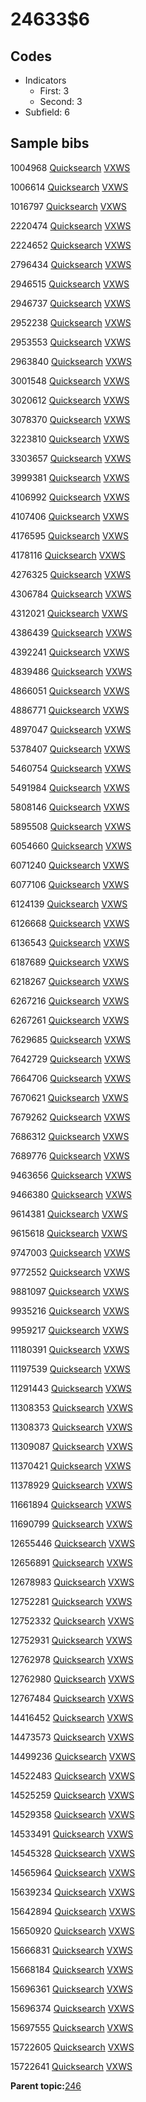 # 24633$6

## Codes

-   Indicators
    -   First: 3
    -   Second: 3
-   Subfield: 6

## Sample bibs

1004968 [Quicksearch](https://search.library.yale.edu/catalog/1004968) [VXWS](http://prodorbis.library.yale.edu:7014/vxws/GetHoldingsService?bibId=1004968)

1006614 [Quicksearch](https://search.library.yale.edu/catalog/1006614) [VXWS](http://prodorbis.library.yale.edu:7014/vxws/GetHoldingsService?bibId=1006614)

1016797 [Quicksearch](https://search.library.yale.edu/catalog/1016797) [VXWS](http://prodorbis.library.yale.edu:7014/vxws/GetHoldingsService?bibId=1016797)

2220474 [Quicksearch](https://search.library.yale.edu/catalog/2220474) [VXWS](http://prodorbis.library.yale.edu:7014/vxws/GetHoldingsService?bibId=2220474)

2224652 [Quicksearch](https://search.library.yale.edu/catalog/2224652) [VXWS](http://prodorbis.library.yale.edu:7014/vxws/GetHoldingsService?bibId=2224652)

2796434 [Quicksearch](https://search.library.yale.edu/catalog/2796434) [VXWS](http://prodorbis.library.yale.edu:7014/vxws/GetHoldingsService?bibId=2796434)

2946515 [Quicksearch](https://search.library.yale.edu/catalog/2946515) [VXWS](http://prodorbis.library.yale.edu:7014/vxws/GetHoldingsService?bibId=2946515)

2946737 [Quicksearch](https://search.library.yale.edu/catalog/2946737) [VXWS](http://prodorbis.library.yale.edu:7014/vxws/GetHoldingsService?bibId=2946737)

2952238 [Quicksearch](https://search.library.yale.edu/catalog/2952238) [VXWS](http://prodorbis.library.yale.edu:7014/vxws/GetHoldingsService?bibId=2952238)

2953553 [Quicksearch](https://search.library.yale.edu/catalog/2953553) [VXWS](http://prodorbis.library.yale.edu:7014/vxws/GetHoldingsService?bibId=2953553)

2963840 [Quicksearch](https://search.library.yale.edu/catalog/2963840) [VXWS](http://prodorbis.library.yale.edu:7014/vxws/GetHoldingsService?bibId=2963840)

3001548 [Quicksearch](https://search.library.yale.edu/catalog/3001548) [VXWS](http://prodorbis.library.yale.edu:7014/vxws/GetHoldingsService?bibId=3001548)

3020612 [Quicksearch](https://search.library.yale.edu/catalog/3020612) [VXWS](http://prodorbis.library.yale.edu:7014/vxws/GetHoldingsService?bibId=3020612)

3078370 [Quicksearch](https://search.library.yale.edu/catalog/3078370) [VXWS](http://prodorbis.library.yale.edu:7014/vxws/GetHoldingsService?bibId=3078370)

3223810 [Quicksearch](https://search.library.yale.edu/catalog/3223810) [VXWS](http://prodorbis.library.yale.edu:7014/vxws/GetHoldingsService?bibId=3223810)

3303657 [Quicksearch](https://search.library.yale.edu/catalog/3303657) [VXWS](http://prodorbis.library.yale.edu:7014/vxws/GetHoldingsService?bibId=3303657)

3999381 [Quicksearch](https://search.library.yale.edu/catalog/3999381) [VXWS](http://prodorbis.library.yale.edu:7014/vxws/GetHoldingsService?bibId=3999381)

4106992 [Quicksearch](https://search.library.yale.edu/catalog/4106992) [VXWS](http://prodorbis.library.yale.edu:7014/vxws/GetHoldingsService?bibId=4106992)

4107406 [Quicksearch](https://search.library.yale.edu/catalog/4107406) [VXWS](http://prodorbis.library.yale.edu:7014/vxws/GetHoldingsService?bibId=4107406)

4176595 [Quicksearch](https://search.library.yale.edu/catalog/4176595) [VXWS](http://prodorbis.library.yale.edu:7014/vxws/GetHoldingsService?bibId=4176595)

4178116 [Quicksearch](https://search.library.yale.edu/catalog/4178116) [VXWS](http://prodorbis.library.yale.edu:7014/vxws/GetHoldingsService?bibId=4178116)

4276325 [Quicksearch](https://search.library.yale.edu/catalog/4276325) [VXWS](http://prodorbis.library.yale.edu:7014/vxws/GetHoldingsService?bibId=4276325)

4306784 [Quicksearch](https://search.library.yale.edu/catalog/4306784) [VXWS](http://prodorbis.library.yale.edu:7014/vxws/GetHoldingsService?bibId=4306784)

4312021 [Quicksearch](https://search.library.yale.edu/catalog/4312021) [VXWS](http://prodorbis.library.yale.edu:7014/vxws/GetHoldingsService?bibId=4312021)

4386439 [Quicksearch](https://search.library.yale.edu/catalog/4386439) [VXWS](http://prodorbis.library.yale.edu:7014/vxws/GetHoldingsService?bibId=4386439)

4392241 [Quicksearch](https://search.library.yale.edu/catalog/4392241) [VXWS](http://prodorbis.library.yale.edu:7014/vxws/GetHoldingsService?bibId=4392241)

4839486 [Quicksearch](https://search.library.yale.edu/catalog/4839486) [VXWS](http://prodorbis.library.yale.edu:7014/vxws/GetHoldingsService?bibId=4839486)

4866051 [Quicksearch](https://search.library.yale.edu/catalog/4866051) [VXWS](http://prodorbis.library.yale.edu:7014/vxws/GetHoldingsService?bibId=4866051)

4886771 [Quicksearch](https://search.library.yale.edu/catalog/4886771) [VXWS](http://prodorbis.library.yale.edu:7014/vxws/GetHoldingsService?bibId=4886771)

4897047 [Quicksearch](https://search.library.yale.edu/catalog/4897047) [VXWS](http://prodorbis.library.yale.edu:7014/vxws/GetHoldingsService?bibId=4897047)

5378407 [Quicksearch](https://search.library.yale.edu/catalog/5378407) [VXWS](http://prodorbis.library.yale.edu:7014/vxws/GetHoldingsService?bibId=5378407)

5460754 [Quicksearch](https://search.library.yale.edu/catalog/5460754) [VXWS](http://prodorbis.library.yale.edu:7014/vxws/GetHoldingsService?bibId=5460754)

5491984 [Quicksearch](https://search.library.yale.edu/catalog/5491984) [VXWS](http://prodorbis.library.yale.edu:7014/vxws/GetHoldingsService?bibId=5491984)

5808146 [Quicksearch](https://search.library.yale.edu/catalog/5808146) [VXWS](http://prodorbis.library.yale.edu:7014/vxws/GetHoldingsService?bibId=5808146)

5895508 [Quicksearch](https://search.library.yale.edu/catalog/5895508) [VXWS](http://prodorbis.library.yale.edu:7014/vxws/GetHoldingsService?bibId=5895508)

6054660 [Quicksearch](https://search.library.yale.edu/catalog/6054660) [VXWS](http://prodorbis.library.yale.edu:7014/vxws/GetHoldingsService?bibId=6054660)

6071240 [Quicksearch](https://search.library.yale.edu/catalog/6071240) [VXWS](http://prodorbis.library.yale.edu:7014/vxws/GetHoldingsService?bibId=6071240)

6077106 [Quicksearch](https://search.library.yale.edu/catalog/6077106) [VXWS](http://prodorbis.library.yale.edu:7014/vxws/GetHoldingsService?bibId=6077106)

6124139 [Quicksearch](https://search.library.yale.edu/catalog/6124139) [VXWS](http://prodorbis.library.yale.edu:7014/vxws/GetHoldingsService?bibId=6124139)

6126668 [Quicksearch](https://search.library.yale.edu/catalog/6126668) [VXWS](http://prodorbis.library.yale.edu:7014/vxws/GetHoldingsService?bibId=6126668)

6136543 [Quicksearch](https://search.library.yale.edu/catalog/6136543) [VXWS](http://prodorbis.library.yale.edu:7014/vxws/GetHoldingsService?bibId=6136543)

6187689 [Quicksearch](https://search.library.yale.edu/catalog/6187689) [VXWS](http://prodorbis.library.yale.edu:7014/vxws/GetHoldingsService?bibId=6187689)

6218267 [Quicksearch](https://search.library.yale.edu/catalog/6218267) [VXWS](http://prodorbis.library.yale.edu:7014/vxws/GetHoldingsService?bibId=6218267)

6267216 [Quicksearch](https://search.library.yale.edu/catalog/6267216) [VXWS](http://prodorbis.library.yale.edu:7014/vxws/GetHoldingsService?bibId=6267216)

6267261 [Quicksearch](https://search.library.yale.edu/catalog/6267261) [VXWS](http://prodorbis.library.yale.edu:7014/vxws/GetHoldingsService?bibId=6267261)

7629685 [Quicksearch](https://search.library.yale.edu/catalog/7629685) [VXWS](http://prodorbis.library.yale.edu:7014/vxws/GetHoldingsService?bibId=7629685)

7642729 [Quicksearch](https://search.library.yale.edu/catalog/7642729) [VXWS](http://prodorbis.library.yale.edu:7014/vxws/GetHoldingsService?bibId=7642729)

7664706 [Quicksearch](https://search.library.yale.edu/catalog/7664706) [VXWS](http://prodorbis.library.yale.edu:7014/vxws/GetHoldingsService?bibId=7664706)

7670621 [Quicksearch](https://search.library.yale.edu/catalog/7670621) [VXWS](http://prodorbis.library.yale.edu:7014/vxws/GetHoldingsService?bibId=7670621)

7679262 [Quicksearch](https://search.library.yale.edu/catalog/7679262) [VXWS](http://prodorbis.library.yale.edu:7014/vxws/GetHoldingsService?bibId=7679262)

7686312 [Quicksearch](https://search.library.yale.edu/catalog/7686312) [VXWS](http://prodorbis.library.yale.edu:7014/vxws/GetHoldingsService?bibId=7686312)

7689776 [Quicksearch](https://search.library.yale.edu/catalog/7689776) [VXWS](http://prodorbis.library.yale.edu:7014/vxws/GetHoldingsService?bibId=7689776)

9463656 [Quicksearch](https://search.library.yale.edu/catalog/9463656) [VXWS](http://prodorbis.library.yale.edu:7014/vxws/GetHoldingsService?bibId=9463656)

9466380 [Quicksearch](https://search.library.yale.edu/catalog/9466380) [VXWS](http://prodorbis.library.yale.edu:7014/vxws/GetHoldingsService?bibId=9466380)

9614381 [Quicksearch](https://search.library.yale.edu/catalog/9614381) [VXWS](http://prodorbis.library.yale.edu:7014/vxws/GetHoldingsService?bibId=9614381)

9615618 [Quicksearch](https://search.library.yale.edu/catalog/9615618) [VXWS](http://prodorbis.library.yale.edu:7014/vxws/GetHoldingsService?bibId=9615618)

9747003 [Quicksearch](https://search.library.yale.edu/catalog/9747003) [VXWS](http://prodorbis.library.yale.edu:7014/vxws/GetHoldingsService?bibId=9747003)

9772552 [Quicksearch](https://search.library.yale.edu/catalog/9772552) [VXWS](http://prodorbis.library.yale.edu:7014/vxws/GetHoldingsService?bibId=9772552)

9881097 [Quicksearch](https://search.library.yale.edu/catalog/9881097) [VXWS](http://prodorbis.library.yale.edu:7014/vxws/GetHoldingsService?bibId=9881097)

9935216 [Quicksearch](https://search.library.yale.edu/catalog/9935216) [VXWS](http://prodorbis.library.yale.edu:7014/vxws/GetHoldingsService?bibId=9935216)

9959217 [Quicksearch](https://search.library.yale.edu/catalog/9959217) [VXWS](http://prodorbis.library.yale.edu:7014/vxws/GetHoldingsService?bibId=9959217)

11180391 [Quicksearch](https://search.library.yale.edu/catalog/11180391) [VXWS](http://prodorbis.library.yale.edu:7014/vxws/GetHoldingsService?bibId=11180391)

11197539 [Quicksearch](https://search.library.yale.edu/catalog/11197539) [VXWS](http://prodorbis.library.yale.edu:7014/vxws/GetHoldingsService?bibId=11197539)

11291443 [Quicksearch](https://search.library.yale.edu/catalog/11291443) [VXWS](http://prodorbis.library.yale.edu:7014/vxws/GetHoldingsService?bibId=11291443)

11308353 [Quicksearch](https://search.library.yale.edu/catalog/11308353) [VXWS](http://prodorbis.library.yale.edu:7014/vxws/GetHoldingsService?bibId=11308353)

11308373 [Quicksearch](https://search.library.yale.edu/catalog/11308373) [VXWS](http://prodorbis.library.yale.edu:7014/vxws/GetHoldingsService?bibId=11308373)

11309087 [Quicksearch](https://search.library.yale.edu/catalog/11309087) [VXWS](http://prodorbis.library.yale.edu:7014/vxws/GetHoldingsService?bibId=11309087)

11370421 [Quicksearch](https://search.library.yale.edu/catalog/11370421) [VXWS](http://prodorbis.library.yale.edu:7014/vxws/GetHoldingsService?bibId=11370421)

11378929 [Quicksearch](https://search.library.yale.edu/catalog/11378929) [VXWS](http://prodorbis.library.yale.edu:7014/vxws/GetHoldingsService?bibId=11378929)

11661894 [Quicksearch](https://search.library.yale.edu/catalog/11661894) [VXWS](http://prodorbis.library.yale.edu:7014/vxws/GetHoldingsService?bibId=11661894)

11690799 [Quicksearch](https://search.library.yale.edu/catalog/11690799) [VXWS](http://prodorbis.library.yale.edu:7014/vxws/GetHoldingsService?bibId=11690799)

12655446 [Quicksearch](https://search.library.yale.edu/catalog/12655446) [VXWS](http://prodorbis.library.yale.edu:7014/vxws/GetHoldingsService?bibId=12655446)

12656891 [Quicksearch](https://search.library.yale.edu/catalog/12656891) [VXWS](http://prodorbis.library.yale.edu:7014/vxws/GetHoldingsService?bibId=12656891)

12678983 [Quicksearch](https://search.library.yale.edu/catalog/12678983) [VXWS](http://prodorbis.library.yale.edu:7014/vxws/GetHoldingsService?bibId=12678983)

12752281 [Quicksearch](https://search.library.yale.edu/catalog/12752281) [VXWS](http://prodorbis.library.yale.edu:7014/vxws/GetHoldingsService?bibId=12752281)

12752332 [Quicksearch](https://search.library.yale.edu/catalog/12752332) [VXWS](http://prodorbis.library.yale.edu:7014/vxws/GetHoldingsService?bibId=12752332)

12752931 [Quicksearch](https://search.library.yale.edu/catalog/12752931) [VXWS](http://prodorbis.library.yale.edu:7014/vxws/GetHoldingsService?bibId=12752931)

12762978 [Quicksearch](https://search.library.yale.edu/catalog/12762978) [VXWS](http://prodorbis.library.yale.edu:7014/vxws/GetHoldingsService?bibId=12762978)

12762980 [Quicksearch](https://search.library.yale.edu/catalog/12762980) [VXWS](http://prodorbis.library.yale.edu:7014/vxws/GetHoldingsService?bibId=12762980)

12767484 [Quicksearch](https://search.library.yale.edu/catalog/12767484) [VXWS](http://prodorbis.library.yale.edu:7014/vxws/GetHoldingsService?bibId=12767484)

14416452 [Quicksearch](https://search.library.yale.edu/catalog/14416452) [VXWS](http://prodorbis.library.yale.edu:7014/vxws/GetHoldingsService?bibId=14416452)

14473573 [Quicksearch](https://search.library.yale.edu/catalog/14473573) [VXWS](http://prodorbis.library.yale.edu:7014/vxws/GetHoldingsService?bibId=14473573)

14499236 [Quicksearch](https://search.library.yale.edu/catalog/14499236) [VXWS](http://prodorbis.library.yale.edu:7014/vxws/GetHoldingsService?bibId=14499236)

14522483 [Quicksearch](https://search.library.yale.edu/catalog/14522483) [VXWS](http://prodorbis.library.yale.edu:7014/vxws/GetHoldingsService?bibId=14522483)

14525259 [Quicksearch](https://search.library.yale.edu/catalog/14525259) [VXWS](http://prodorbis.library.yale.edu:7014/vxws/GetHoldingsService?bibId=14525259)

14529358 [Quicksearch](https://search.library.yale.edu/catalog/14529358) [VXWS](http://prodorbis.library.yale.edu:7014/vxws/GetHoldingsService?bibId=14529358)

14533491 [Quicksearch](https://search.library.yale.edu/catalog/14533491) [VXWS](http://prodorbis.library.yale.edu:7014/vxws/GetHoldingsService?bibId=14533491)

14545328 [Quicksearch](https://search.library.yale.edu/catalog/14545328) [VXWS](http://prodorbis.library.yale.edu:7014/vxws/GetHoldingsService?bibId=14545328)

14565964 [Quicksearch](https://search.library.yale.edu/catalog/14565964) [VXWS](http://prodorbis.library.yale.edu:7014/vxws/GetHoldingsService?bibId=14565964)

15639234 [Quicksearch](https://search.library.yale.edu/catalog/15639234) [VXWS](http://prodorbis.library.yale.edu:7014/vxws/GetHoldingsService?bibId=15639234)

15642894 [Quicksearch](https://search.library.yale.edu/catalog/15642894) [VXWS](http://prodorbis.library.yale.edu:7014/vxws/GetHoldingsService?bibId=15642894)

15650920 [Quicksearch](https://search.library.yale.edu/catalog/15650920) [VXWS](http://prodorbis.library.yale.edu:7014/vxws/GetHoldingsService?bibId=15650920)

15666831 [Quicksearch](https://search.library.yale.edu/catalog/15666831) [VXWS](http://prodorbis.library.yale.edu:7014/vxws/GetHoldingsService?bibId=15666831)

15668184 [Quicksearch](https://search.library.yale.edu/catalog/15668184) [VXWS](http://prodorbis.library.yale.edu:7014/vxws/GetHoldingsService?bibId=15668184)

15696361 [Quicksearch](https://search.library.yale.edu/catalog/15696361) [VXWS](http://prodorbis.library.yale.edu:7014/vxws/GetHoldingsService?bibId=15696361)

15696374 [Quicksearch](https://search.library.yale.edu/catalog/15696374) [VXWS](http://prodorbis.library.yale.edu:7014/vxws/GetHoldingsService?bibId=15696374)

15697555 [Quicksearch](https://search.library.yale.edu/catalog/15697555) [VXWS](http://prodorbis.library.yale.edu:7014/vxws/GetHoldingsService?bibId=15697555)

15722605 [Quicksearch](https://search.library.yale.edu/catalog/15722605) [VXWS](http://prodorbis.library.yale.edu:7014/vxws/GetHoldingsService?bibId=15722605)

15722641 [Quicksearch](https://search.library.yale.edu/catalog/15722641) [VXWS](http://prodorbis.library.yale.edu:7014/vxws/GetHoldingsService?bibId=15722641)

**Parent topic:**[246](../../tags/246/246.md)

